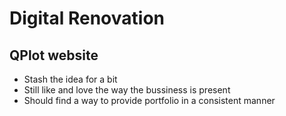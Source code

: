 # Digital Renovation

## QPlot website

- Stash the idea for a bit
- Still like and love the way the bussiness is present
- Should find a way to provide portfolio in a consistent manner




